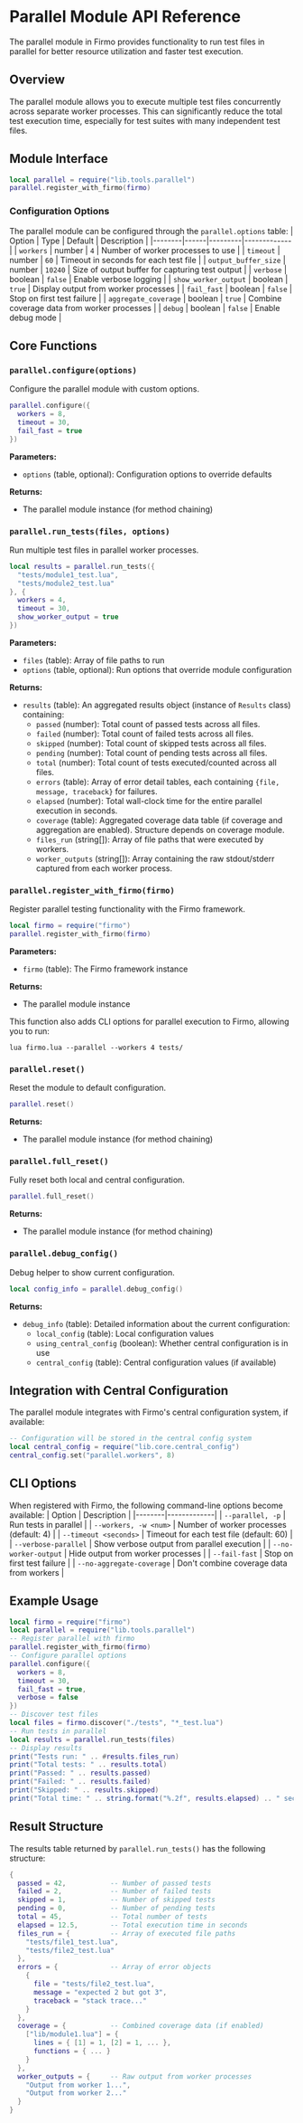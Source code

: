 # Parallel Module API Reference


The parallel module in Firmo provides functionality to run test files in parallel for better resource utilization and faster test execution.

## Overview


The parallel module allows you to execute multiple test files concurrently across separate worker processes. This can significantly reduce the total test execution time, especially for test suites with many independent test files.

## Module Interface



```lua
local parallel = require("lib.tools.parallel")
parallel.register_with_firmo(firmo)
```



### Configuration Options


The parallel module can be configured through the `parallel.options` table:
| Option | Type | Default | Description |
|--------|------|---------|-------------|
| `workers` | number | `4` | Number of worker processes to use |
| `timeout` | number | `60` | Timeout in seconds for each test file |
| `output_buffer_size` | number | `10240` | Size of output buffer for capturing test output |
| `verbose` | boolean | `false` | Enable verbose logging |
| `show_worker_output` | boolean | `true` | Display output from worker processes |
| `fail_fast` | boolean | `false` | Stop on first test failure |
| `aggregate_coverage` | boolean | `true` | Combine coverage data from worker processes |
| `debug` | boolean | `false` | Enable debug mode |

## Core Functions


### `parallel.configure(options)`


Configure the parallel module with custom options.


```lua
parallel.configure({
  workers = 8,
  timeout = 30,
  fail_fast = true
})
```


**Parameters:**


- `options` (table, optional): Configuration options to override defaults

**Returns:**


- The parallel module instance (for method chaining)


### `parallel.run_tests(files, options)`


Run multiple test files in parallel worker processes.


```lua
local results = parallel.run_tests({
  "tests/module1_test.lua",
  "tests/module2_test.lua"
}, {
  workers = 4,
  timeout = 30,
  show_worker_output = true
})
```


**Parameters:**


- `files` (table): Array of file paths to run
- `options` (table, optional): Run options that override module configuration

**Returns:**

- `results` (table): An aggregated results object (instance of `Results` class) containing:
  - `passed` (number): Total count of passed tests across all files.
  - `failed` (number): Total count of failed tests across all files.
  - `skipped` (number): Total count of skipped tests across all files.
  - `pending` (number): Total count of pending tests across all files.
  - `total` (number): Total count of tests executed/counted across all files.
  - `errors` (table): Array of error detail tables, each containing `{file, message, traceback}` for failures.
  - `elapsed` (number): Total wall-clock time for the entire parallel execution in seconds.
  - `coverage` (table): Aggregated coverage data table (if coverage and aggregation are enabled). Structure depends on coverage module.
  - `files_run` (string[]): Array of file paths that were executed by workers.
  - `worker_outputs` (string[]): Array containing the raw stdout/stderr captured from each worker process.

### `parallel.register_with_firmo(firmo)`


Register parallel testing functionality with the Firmo framework.


```lua
local firmo = require("firmo")
parallel.register_with_firmo(firmo)
```


**Parameters:**


- `firmo` (table): The Firmo framework instance

**Returns:**


- The parallel module instance

This function also adds CLI options for parallel execution to Firmo, allowing you to run:


```text
lua firmo.lua --parallel --workers 4 tests/
```



### `parallel.reset()`


Reset the module to default configuration.


```lua
parallel.reset()
```


**Returns:**


- The parallel module instance (for method chaining)


### `parallel.full_reset()`


Fully reset both local and central configuration.


```lua
parallel.full_reset()
```


**Returns:**


- The parallel module instance (for method chaining)


### `parallel.debug_config()`


Debug helper to show current configuration.


```lua
local config_info = parallel.debug_config()
```


**Returns:**


- `debug_info` (table): Detailed information about the current configuration:
  - `local_config` (table): Local configuration values
  - `using_central_config` (boolean): Whether central configuration is in use
  - `central_config` (table): Central configuration values (if available)


## Integration with Central Configuration


The parallel module integrates with Firmo's central configuration system, if available:


```lua
-- Configuration will be stored in the central config system
local central_config = require("lib.core.central_config")
central_config.set("parallel.workers", 8)
```



## CLI Options


When registered with Firmo, the following command-line options become available:
| Option | Description |
|--------|-------------|
| `--parallel, -p` | Run tests in parallel |
| `--workers, -w <num>` | Number of worker processes (default: 4) |
| `--timeout <seconds>` | Timeout for each test file (default: 60) |
| `--verbose-parallel` | Show verbose output from parallel execution |
| `--no-worker-output` | Hide output from worker processes |
| `--fail-fast` | Stop on first test failure |
| `--no-aggregate-coverage` | Don't combine coverage data from workers |

## Example Usage



```lua
local firmo = require("firmo")
local parallel = require("lib.tools.parallel")
-- Register parallel with firmo
parallel.register_with_firmo(firmo)
-- Configure parallel options
parallel.configure({
  workers = 8,
  timeout = 30,
  fail_fast = true,
  verbose = false
})
-- Discover test files
local files = firmo.discover("./tests", "*_test.lua")
-- Run tests in parallel
local results = parallel.run_tests(files)
-- Display results
print("Tests run: " .. #results.files_run)
print("Total tests: " .. results.total)
print("Passed: " .. results.passed)
print("Failed: " .. results.failed)
print("Skipped: " .. results.skipped)
print("Total time: " .. string.format("%.2f", results.elapsed) .. " seconds")
```



## Result Structure


The results table returned by `parallel.run_tests()` has the following structure:


```lua
{
  passed = 42,           -- Number of passed tests
  failed = 2,            -- Number of failed tests
  skipped = 1,           -- Number of skipped tests
  pending = 0,           -- Number of pending tests
  total = 45,            -- Total number of tests
  elapsed = 12.5,        -- Total execution time in seconds
  files_run = {          -- Array of executed file paths
    "tests/file1_test.lua",
    "tests/file2_test.lua"
  },
  errors = {             -- Array of error objects
    {
      file = "tests/file2_test.lua",
      message = "expected 2 but got 3",
      traceback = "stack trace..."
    }
  },
  coverage = {           -- Combined coverage data (if enabled)
    ["lib/module1.lua"] = {
      lines = { [1] = 1, [2] = 1, ... },
      functions = { ... }
    }
  },
  worker_outputs = {     -- Raw output from worker processes
    "Output from worker 1...",
    "Output from worker 2..."
  }
}
```
